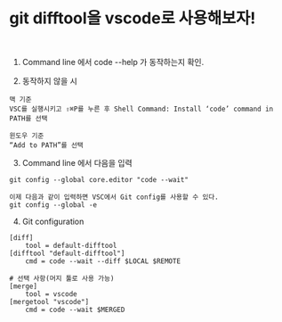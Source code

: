 # git difftool을 vscode로 사용해보자!

<br />

1. Command line 에서 code --help 가 동작하는지 확인.

2. 동작하지 않을 시 
```
맥 기준
VSC를 실행시키고 ⇧⌘P를 누른 후 Shell Command: Install ‘code’ command in PATH를 선택
```
```
윈도우 기준
“Add to PATH”를 선택
```

3. Command line 에서 다음을 입력
```
git config --global core.editor "code --wait"
```
```
이제 다음과 같이 입력하면 VSC에서 Git config를 사용할 수 있다.
git config --global -e
```

4. Git configuration
```
[diff]
    tool = default-difftool
[difftool "default-difftool"]
    cmd = code --wait --diff $LOCAL $REMOTE

# 선택 사항(머지 툴로 사용 가능)
[merge]
    tool = vscode
[mergetool "vscode"]
    cmd = code --wait $MERGED
```
